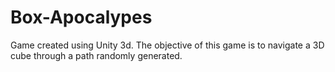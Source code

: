 # Box-Apocalypes

Game created using Unity 3d.
The objective of this game is to navigate a 3D cube through a path randomly generated.